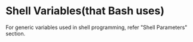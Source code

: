 # Shell Variables(that Bash uses)
For generic variables used in shell programming, refer "Shell Parameters" section.
